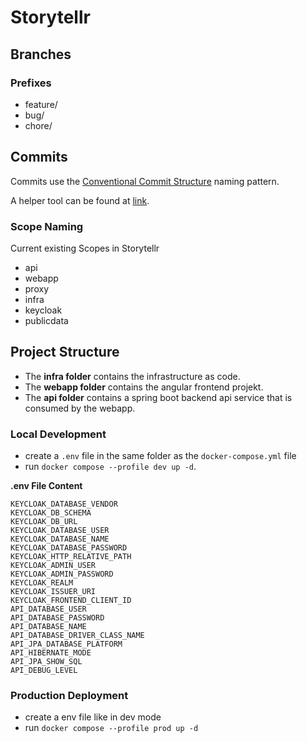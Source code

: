 # Storytellr

## Branches
### Prefixes
- feature/
- bug/
- chore/

## Commits
Commits use the [Conventional Commit Structure](https://www.conventionalcommits.org/en/v1.0.0/) naming pattern.

A helper tool can be found at [link](https://commit-creator.netlify.app/).
### Scope Naming
Current existing Scopes in Storytellr
- api
- webapp
- proxy
- infra
- keycloak
- publicdata

## Project Structure

- The **infra folder** contains the infrastructure as code.
- The **webapp folder** contains the angular frontend projekt.
- The **api folder** contains a spring boot backend api service that is consumed by the webapp.

### Local Development
- create a ```.env``` file in the same folder as the ```docker-compose.yml``` file
- run ```docker compose --profile dev up -d```.

**.env File Content**
```
KEYCLOAK_DATABASE_VENDOR
KEYCLOAK_DB_SCHEMA
KEYCLOAK_DB_URL
KEYCLOAK_DATABASE_USER
KEYCLOAK_DATABASE_NAME
KEYCLOAK_DATABASE_PASSWORD
KEYCLOAK_HTTP_RELATIVE_PATH
KEYCLOAK_ADMIN_USER
KEYCLOAK_ADMIN_PASSWORD
KEYCLOAK_REALM
KEYCLOAK_ISSUER_URI
KEYCLOAK_FRONTEND_CLIENT_ID
API_DATABASE_USER
API_DATABASE_PASSWORD
API_DATABASE_NAME
API_DATABASE_DRIVER_CLASS_NAME
API_JPA_DATABASE_PLATFORM
API_HIBERNATE_MODE
API_JPA_SHOW_SQL
API_DEBUG_LEVEL
```

### Production Deployment
- create a env file like in dev mode
- run ```docker compose --profile prod up -d```